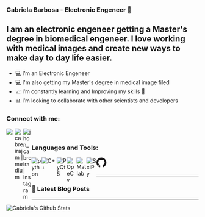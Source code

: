 ### Gabriela Barbosa - Electronic Engeneer 👋

## I am an electronic engeneer getting a Master's degree in biomedical engeneer. I love working with medical images and create new ways to make day to day life easier.

- 💻 I’m an Electronic Engeneer
- 💻 I'm also getting my Master's degree in medical image filed
- 📈 I’m constantly learning and Improving my skills 🤣
- 📊 I’m looking to collaborate with other scientists and developers 

### Connect with me:

[<img align="left"  width="22px" src="https://image.flaticon.com/icons/png/512/174/174857.png" />](https://www.linkedin.com/in/bsgabieng/)

[<img align="left" alt="cabreirajm | medium" width="22px" src="https://cdn.jsdelivr.net/npm/simple-icons@3.4.0/icons/medium.svg" />](https://medium.com/@bsgabieng)

[<img align="left" alt="jhon_cabreira | Instagram" width="22px" src="https://upload.wikimedia.org/wikipedia/commons/5/58/Instagram-Icon.png" />](https://www.instagram.com/bgabizz/)



<br />

### Languages and Tools:

[<img align="left" alt="python" width="26px" src="https://cdn3.iconfinder.com/data/icons/logos-and-brands-adobe/512/267_Python-512.png" />](https://www.python.org/)

[<img align="left" alt="C++" width="40px" src="https://e7.pngegg.com/pngimages/251/949/png-clipart-computer-icons-c-others-text-logo.png" />](http://www.cplusplus.org/)

[<img align="left" alt="PyQt 5" width="26px" src="https://i0.wp.com/clay-atlas.com/wp-content/uploads/2019/08/Python_PyQt5.png?resize=982%2C1024&ssl=1" />](https://pypi.org/project/PyQt5/)

[<img align="left" alt="OpeCv" width="26px" src="https://upload.wikimedia.org/wikipedia/commons/3/32/OpenCV_Logo_with_text_svg_version.svg" />](https://opencv.org/)

[<img align="left" alt="Matlab" width="26px" src="https://user-images.githubusercontent.com/12914030/124988931-ff2c6780-e014-11eb-843d-e6c963c1608a.png" />](https://www.mathworks.com/products/matlab.html)

[<img align="left" alt="SciPy" width="26px" src="https://static.wixstatic.com/media/2826fb_58f8e3139f6a4c24b546acad1a73a4d2~mv2.png/v1/fill/w_184,h_164,al_c,q_85,usm_0.66_1.00_0.01/SciPy%20Icon.webp" />](https://www.scipy.org/)

[<img align="left" alt="GitHub" width="26px" src="https://raw.githubusercontent.com/github/explore/78df643247d429f6cc873026c0622819ad797942/topics/github/github.png" />](https://github.com/)

<br />
<br />


---

### 📕 Latest Blog Posts



---

<img align="left" alt="Gabriela's Github Stats" src="https://github-readme-stats.vercel.app/api?username=bgabiz&show_icons=true&hide_border=true" />

[medium]: https://medium.com/@bsgabieng
[linkedin]: linkedin.com/in/bsgabieng
[instagram]: https://instagram.com/bgabizz
